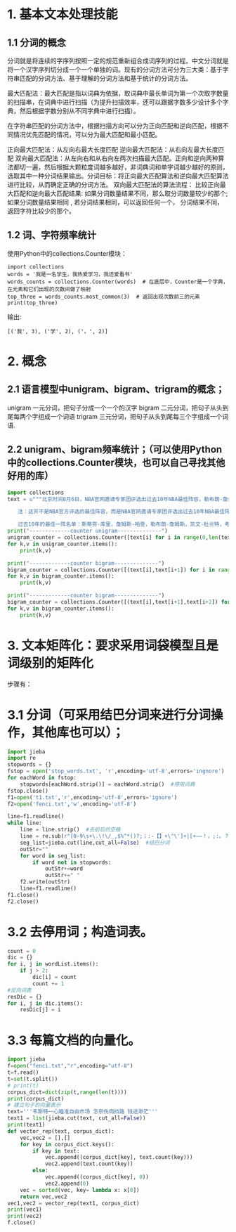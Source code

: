 # 1. 基本文本处理技能

## 1.1 分词的概念

分词就是将连续的字序列按照一定的规范重新组合成词序列的过程。中文分词就是将一个汉字序列切分成一个一个单独的词。现有的分词方法可分为三大类：基于字符串匹配的分词方法、基于理解的分词方法和基于统计的分词方法。

最大匹配法：最大匹配是指以词典为依据，取词典中最长单词为第一个次取字数量的扫描串，在词典中进行扫描（为提升扫描效率，还可以跟据字数多少设计多个字典，然后根据字数分别从不同字典中进行扫描）。

在字符串匹配的分词方法中，根据扫描方向可以分为正向匹配和逆向匹配，根据不同情况优先匹配的情况，可以分为最大匹配和最小匹配。

正向最大匹配法：从左向右最大长度匹配
逆向最大匹配法：从右向左最大长度匹配
双向最大匹配法：从左向右和从右向左两次扫描最大匹配。正向和逆向两种算法都切一遍，然后根据大颗粒度词越多越好，非词典词和单字词越少越好的原则，选取其中一种分词结果输出。分词目标：将正向最大匹配算法和逆向最大匹配算法进行比较，从而确定正确的分词方法。
双向最大匹配法的算法流程：
比较正向最大匹配和逆向最大匹配结果: 如果分词数量结果不同，那么取分词数量较少的那个; 如果分词数量结果相同 , 若分词结果相同，可以返回任何一个， 分词结果不同，返回字符比较少的那个。

## 1.2 词、字符频率统计

使用Python中的collections.Counter模块：
```pyhton
import collections
words = '我是一名学生，我热爱学习，我还爱看书'
words_counts = collections.Counter(words)  # 在底层中，Counter是一个字典，在元素和它们出现的次数间做了映射
top_three = words_counts.most_common(3)  # 返回出现次数前三的元素
print(top_three)
```
输出:
```
[('我', 3), ('学', 2), ('，', 2)]
```

# 2. 概念
## 2.1 语言模型中unigram、bigram、trigram的概念；
unigram 一元分词，把句子分成一个一个的汉字
bigram 二元分词，把句子从头到尾每两个字组成一个词语
trigram 三元分词，把句子从头到尾每三个字组成一个词语.
## 2.2 unigram、bigram频率统计；（可以使用Python中的collections.Counter模块，也可以自己寻找其他好用的库）
```python
import collections
text = u"""北京时间8月6日，NBA官网邀请专家团评选出过去10年NBA最佳阵容，勒布朗-詹姆斯和凯文-杜兰特领衔过去10年的最佳一阵。

　　注：这并不是NBA官方评选的最佳阵容，而是NBA官网邀请专家团评选出过去10年NBA最佳阵容，从2009-10赛季算起。每套阵容由两名后卫和三名前场球员组成。

　　过去10年的最佳一阵名单：斯蒂芬-库里，詹姆斯-哈登，勒布朗-詹姆斯，凯文-杜兰特，考瓦伊-莱昂纳德。"""
print("-------------counter unigram--------------")
unigram_counter = collections.Counter([text[i] for i in range(0,len(text))])
for k,v in unigram_counter.items():
    print(k,v)

print("-------------counter bigram--------------")
bigram_counter = collections.Counter([(text[i],text[i+1]) for i in range(0,len(text)-1)])
for k,v in bigram_counter.items():
    print(k,v)

print("-------------counter bigram--------------")
bigram_counter = collections.Counter([(text[i],text[i+1],text[i+2]) for i in range(0,len(text)-2)])
for k,v in bigram_counter.items():
    print(k,v)
```

# 3. 文本矩阵化：要求采用词袋模型且是词级别的矩阵化
步骤有：
# 3.1 分词（可采用结巴分词来进行分词操作，其他库也可以）；
```python
import jieba
import re
stopwords = {}
fstop = open('stop_words.txt', 'r',encoding='utf-8',errors='ingnore')
for eachWord in fstop:
    stopwords[eachWord.strip()] = eachWord.strip()  #停用词典
fstop.close()
f1=open('t1.txt','r',encoding='utf-8',errors='ignore')
f2=open('fenci.txt','w',encoding='utf-8')

line=f1.readline()
while line:
    line = line.strip()  #去前后的空格
    line = re.sub(r"[0-9\s+\.\!\/_,$%^*()?;；:-【】+\"\']+|[+——！，;:。？、~@#￥%……&*（）]+", " ", line) #去标点符号
    seg_list=jieba.cut(line,cut_all=False)  #结巴分词
    outStr=""
    for word in seg_list:
        if word not in stopwords:
            outStr+=word
            outStr+=" "
    f2.write(outStr)
    line=f1.readline()
f1.close()
f2.close()
```
# 3.2 去停用词；构造词表。
```python 
count = 0
dic = {}
for i, j in wordList.items():
    if j > 2:
        dic[i] = count 
        count += 1
#反向词表
resDic = {}
for i, j in dic.items():
    resDic[j] = i
```
# 3.3 每篇文档的向量化。
```python
import jieba
f=open("fenci.txt","r",encoding="utf-8")
t=f.read()
t=set(t.split())
# print(t)
corpus_dict=dict(zip(t,range(len(t))))
print(corpus_dict)
# 建立句子的向量表示
text='''韦斯特一心瞄准自由市场 怎奈伤病挡路 钱途渺茫'''
text1 = list(jieba.cut(text, cut_all=False))
print(text1)
def vector_rep(text, corpus_dict):
    vec,vec2 = [],[]
    for key in corpus_dict.keys():
        if key in text:
            vec.append((corpus_dict[key], text.count(key)))
            vec2.append(text.count(key))
        else:
            vec.append((corpus_dict[key], 0))
            vec2.append(0)
    vec = sorted(vec, key= lambda x: x[0])
    return vec,vec2
vec1,vec2 = vector_rep(text1, corpus_dict)
print(vec1)
print(vec2)
f.close()
```
